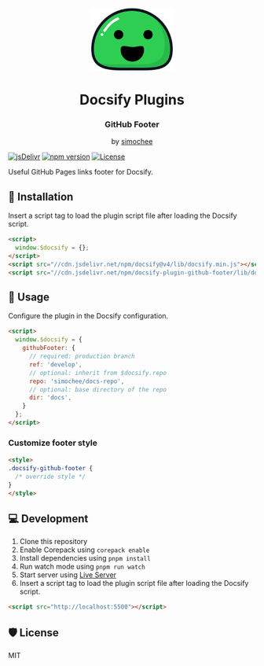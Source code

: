 <p align="center">
  <img src="docsify.svg" alt="Docsify Logo" height="128">
</p>
<h1 align="center">Docsify Plugins</h1>
<h3 align="center">GitHub Footer</h3>
<p align="center">by <a href="https://github.com/simochee">simochee</a></p>

[![jsDelivr](https://data.jsdelivr.com/v1/package/npm/docsify-plugin-github-footer/badge)](https://www.jsdelivr.com/package/npm/docsify-plugin-github-footer)
[![npm version](https://badge.fury.io/js/docsify-plugin-github-footer.svg)](https://badge.fury.io/js/docsify-plugin-github-footer)
[![License](https://img.shields.io/npm/l/docsify-plugin-github-footer)](https://github.com/simochee/docsify-plugin-github-footer/blob/main/LICENSE)

Useful GitHub Pages links footer for Docsify.

## 📀 Installation

Insert a script tag to load the plugin script file after loading the Docsify script.

```html
<script>
  window.$docsify = {};
</script>
<script src="//cdn.jsdelivr.net/npm/docsify@v4/lib/docsify.min.js"></script>
<script src="//cdn.jsdelivr.net/npm/docsify-plugin-github-footer/lib/docsify-plugin-github-footer.min.js"></script>
```

## 🔰 Usage

Configure the plugin in the Docsify configuration.

```html
<script>
  window.$docsify = {
    githubFooter: {
      // required: production branch
      ref: 'develop',
      // optional: inherit from $docsify.repo
      repo: 'simochee/docs-repo',
      // optional: base directory of the repo
      dir: 'docs',
    }
  };
</script>
```

### Customize footer style

```html
<style>
.docsify-github-footer {
  /* override style */
}
</style>
```

## 💻 Development

1. Clone this repository
1. Enable Corepack using `corepack enable`
1. Install dependencies using `pnpm install`
1. Run watch mode using `pnpm run watch`
1. Start server using [Live Server](https://marketplace.visualstudio.com/items?itemName=ritwickdey.LiveServer)
1. Insert a script tag to load the plugin script file after loading the Docsify script.

```html
<script src="http://localhost:5500"></script>
```

## 🛡️ License

MIT
